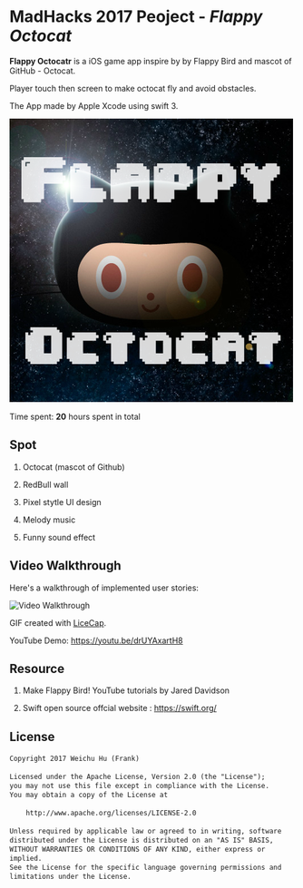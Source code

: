# MadHacks 2017 Peoject - *Flappy Octocat*

**Flappy Octocatr** is a iOS game app inspire by by Flappy Bird and mascot of GitHub - Octocat. 

Player touch then screen to make octocat fly and avoid obstacles.

The App made by Apple Xcode using swift 3.

<img src='https://github.com/frhhh/MadHacks-Flappy-Octocat/blob/master/FlappyOctocat_icon.png' width='' alt='App icon' />

Time spent: **20** hours spent in total

## Spot

1. Octocat (mascot of Github)

2. RedBull wall

3. Pixel stytle UI design

4. Melody music

5. Funny sound effect

## Video Walkthrough 

Here's a walkthrough of implemented user stories:

<img src='https://github.com/frhhh/MadHacks-Flappy-Octocat/blob/master/Flappy%20Octocat%20Demo%2002.gif' width='' alt='Video Walkthrough' />

GIF created with [LiceCap](http://www.cockos.com/licecap/).

YouTube Demo: https://youtu.be/drUYAxartH8

## Resource

1. Make Flappy Bird! YouTube tutorials by Jared Davidson

2. Swift open source offcial website : https://swift.org/

## License

    Copyright 2017 Weichu Hu (Frank)

    Licensed under the Apache License, Version 2.0 (the "License");
    you may not use this file except in compliance with the License.
    You may obtain a copy of the License at

        http://www.apache.org/licenses/LICENSE-2.0

    Unless required by applicable law or agreed to in writing, software
    distributed under the License is distributed on an "AS IS" BASIS,
    WITHOUT WARRANTIES OR CONDITIONS OF ANY KIND, either express or implied.
    See the License for the specific language governing permissions and
    limitations under the License.
    


